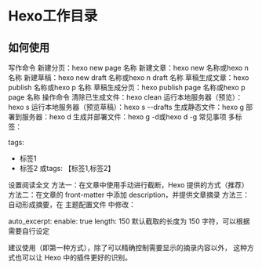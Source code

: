 # Hexo工作目录

## 如何使用

写作命令
新建分页：hexo new page 名称
新建文章：hexo new 名称或hexo n 名称
新建草稿：hexo new draft 名称或hexo n draft 名称
草稿生成文章：hexo publish 名称或hexo p 名称
草稿生成分页：hexo publish page 名称或hexo p page 名称
操作命令
清除已生成文件：hexo clean
运行本地服务器（预览）：hexo s
运行本地服务器（预览草稿）：hexo s --drafts
生成静态文件：hexo g
部署到服务器：hexo d
生成并部署文件：hexo g -d或hexo d -g
常见事项
多标签：

tags: 
- 标签1
- 标签2
或tags: 【标签1,标签2】

设置阅读全文
方法一：在文章中使用<!-- more -->手动进行截断，Hexo 提供的方式（推荐）
方法二：在文章的 front-matter 中添加 description，并提供文章摘录
方法三：自动形成摘要，在 主题配置文件 中修改：

auto_excerpt:
  enable: true
  length: 150
默认截取的长度为 150 字符，可以根据需要自行设定

建议使用<!-- more -->（即第一种方式），除了可以精确控制需要显示的摘录内容以外， 这种方式也可以让 Hexo 中的插件更好的识别。
